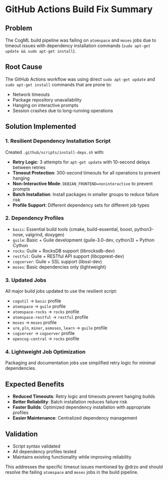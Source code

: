 # GitHub Actions Build Fix Summary

## Problem
The CogML build pipeline was failing on `atomspace` and `moses` jobs due to timeout issues with dependency installation commands (`sudo apt-get update && sudo apt-get install`).

## Root Cause
The GitHub Actions workflow was using direct `sudo apt-get update` and `sudo apt-get install` commands that are prone to:
- Network timeouts
- Package repository unavailability
- Hanging on interactive prompts
- Session crashes due to long-running operations

## Solution Implemented

### 1. Resilient Dependency Installation Script
Created `.github/scripts/install-deps.sh` with:
- **Retry Logic**: 3 attempts for `apt-get update` with 10-second delays between retries
- **Timeout Protection**: 300-second timeouts for all operations to prevent hanging
- **Non-Interactive Mode**: `DEBIAN_FRONTEND=noninteractive` to prevent prompts
- **Batch Installation**: Install packages in smaller groups to reduce failure risk
- **Profile Support**: Different dependency sets for different job types

### 2. Dependency Profiles
- `basic`: Essential build tools (cmake, build-essential, boost, python3-nose, valgrind, doxygen)
- `guile`: Basic + Guile development (guile-3.0-dev, cython3) + Python Cython
- `rocks`: Guile + RocksDB support (librocksdb-dev)
- `restful`: Guile + RESTful API support (libcpprest-dev) 
- `cogserver`: Guile + SSL support (libssl-dev)
- `moses`: Basic dependencies only (lightweight)

### 3. Updated Jobs
All major build jobs updated to use the resilient script:
- `cogutil` → `basic` profile
- `atomspace` → `guile` profile  
- `atomspace-rocks` → `rocks` profile
- `atomspace-restful` → `restful` profile
- `moses` → `moses` profile
- `ure`, `pln`, `miner`, `asmoses`, `learn` → `guile` profile
- `cogserver` → `cogserver` profile
- `opencog-central` → `rocks` profile

### 4. Lightweight Job Optimization
Packaging and documentation jobs use simplified retry logic for minimal dependencies.

## Expected Benefits
- **Reduced Timeouts**: Retry logic and timeouts prevent hanging builds
- **Better Reliability**: Batch installation reduces failure risk
- **Faster Builds**: Optimized dependency installation with appropriate profiles
- **Easier Maintenance**: Centralized dependency management

## Validation
- Script syntax validated
- All dependency profiles tested
- Maintains existing functionality while improving reliability

This addresses the specific timeout issues mentioned by @drzo and should resolve the failing `atomspace` and `moses` jobs in the build pipeline.